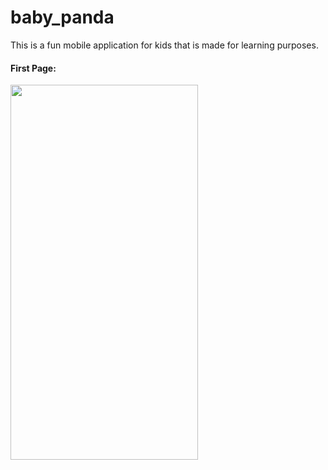# baby_panda
This is a fun mobile application for kids that is made for learning purposes.

#### First Page:
<img src="https://user-images.githubusercontent.com/109704023/214412083-d173270d-24fb-441d-82c4-0ddfc9a7a57e.png" height="600" width="300">
